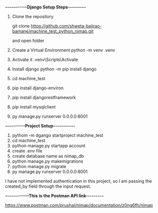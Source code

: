**-----------Django Setup Steps---------**

1. Clone the repository
 
   git clone https://github.com/shweta-bajirao-bamane/machine_test_python_nimap.git

   and open folder

3. Create a Virtual Environment
   python -m venv .venv
   
4. Activate it
  .venv\Scripts\Activate
   
5. Install django
   python -m pip install django

6. cd machine_test
7. pip install django-environ
8. pip install djangorestframework
9. pip install mysqlclient
10. py manage.py runserver 0.0.0.0:8001
    
**----------Project Setup-----------**

1. pythom -m dgango startproject machine_test
2. cd machine_test
3. python manage.py startapp account
4. create .env file
5. create database name as nimap_db 
6. python manage.py makemigrations
7. python manage.py migrate
8. py manage.py runserver 0.0.0.0:8001

I have not implemented authentication in this project, so I am passing the created_by field through the input request.

**------------This is the Postman API link---------**

https://www.postman.com/prushal/nimap/documentation/z0ng6fh/nimap


